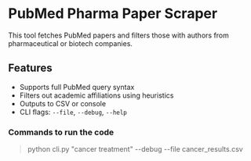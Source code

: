 # PubMed Pharma Paper Scraper

This tool fetches PubMed papers and filters those with authors from pharmaceutical or biotech companies.

## Features

- Supports full PubMed query syntax
- Filters out academic affiliations using heuristics
- Outputs to CSV or console
- CLI flags: `--file`, `--debug`, `--help`

### Commands to run the code
> python cli.py "cancer treatment" --debug --file cancer_results.csv 
